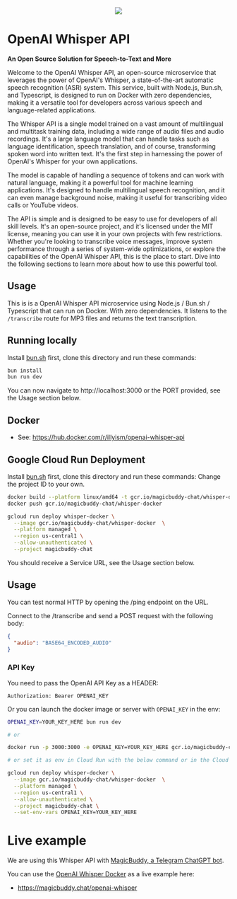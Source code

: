 <div style="text-align:center;">
<img src="https://magicbuddy.chat/img/whisper.jpg">
</div>

# OpenAI Whisper API

**An Open Source Solution for Speech-to-Text and More**

Welcome to the OpenAI Whisper API, an open-source microservice that leverages the power of OpenAI's Whisper, a state-of-the-art automatic speech recognition (ASR) system. This service, built with Node.js, Bun.sh, and Typescript, is designed to run on Docker with zero dependencies, making it a versatile tool for developers across various speech and language-related applications.

The Whisper API is a single model trained on a vast amount of multilingual and multitask training data, including a wide range of audio files and audio recordings. It's a large language model that can handle tasks such as language identification, speech translation, and of course, transforming spoken word into written text. It's the first step in harnessing the power of OpenAI's Whisper for your own applications.

The model is capable of handling a sequence of tokens and can work with natural language, making it a powerful tool for machine learning applications. It's designed to handle multilingual speech recognition, and it can even manage background noise, making it useful for transcribing video calls or YouTube videos.

The API is simple and is designed to be easy to use for developers of all skill levels. It's an open-source project, and it's licensed under the MIT license, meaning you can use it in your own projects with few restrictions. Whether you're looking to transcribe voice messages, improve system performance through a series of system-wide optimizations, or explore the capabilities of the OpenAI Whisper API, this is the place to start. Dive into the following sections to learn more about how to use this powerful tool.

## Usage

This is is a OpenAI Whisper API microservice using Node.js / Bun.sh / Typescript that can run on Docker. With zero dependencies.
It listens to the `/transcribe` route for MP3 files and returns the text transcription.

## Running locally

Install [bun.sh](https://bun.sh/) first, clone this directory and run these commands:

```bash
bun install
bun run dev
```

You can now navigate to http://localhost:3000 or the PORT provided, see the Usage section below.

## Docker

- See: https://hub.docker.com/r/illyism/openai-whisper-api

## Google Cloud Run Deployment

Install [bun.sh](https://bun.sh/) first, clone this directory and run these commands:
Change the project ID to your own.

```bash
docker build --platform linux/amd64 -t gcr.io/magicbuddy-chat/whisper-docker .
docker push gcr.io/magicbuddy-chat/whisper-docker

gcloud run deploy whisper-docker \
  --image gcr.io/magicbuddy-chat/whisper-docker  \
  --platform managed \
  --region us-central1 \
  --allow-unauthenticated \
  --project magicbuddy-chat
```

You should receive a Service URL, see the Usage section below.

## Usage

You can test normal HTTP by opening the /ping endpoint on the URL.

Connect to the /transcribe and send a POST request with the following body:

```json
{
  "audio": "BASE64_ENCODED_AUDIO"
}
```

### API Key

You need to pass the OpenAI API Key as a HEADER:

```
Authorization: Bearer OPENAI_KEY
```

Or you can launch the docker image or server with `OPENAI_KEY` in the env:
  
```bash
OPENAI_KEY=YOUR_KEY_HERE bun run dev

# or

docker run -p 3000:3000 -e OPENAI_KEY=YOUR_KEY_HERE gcr.io/magicbuddy-chat/whisper-docker

# or set it as env in Cloud Run with the below command or in the Cloud Console UI

gcloud run deploy whisper-docker \
  --image gcr.io/magicbuddy-chat/whisper-docker  \
  --platform managed \
  --region us-central1 \
  --allow-unauthenticated \
  --project magicbuddy-chat \
  --set-env-vars OPENAI_KEY=YOUR_KEY_HERE
```

# Live example

We are using this Whisper API with [MagicBuddy, a Telegram ChatGPT bot](https://magicbuddy.chat/).

You can use the [OpenAI Whisper Docker](https://magicbuddy.chat/openai-whisper) as a live example here:

- https://magicbuddy.chat/openai-whisper

